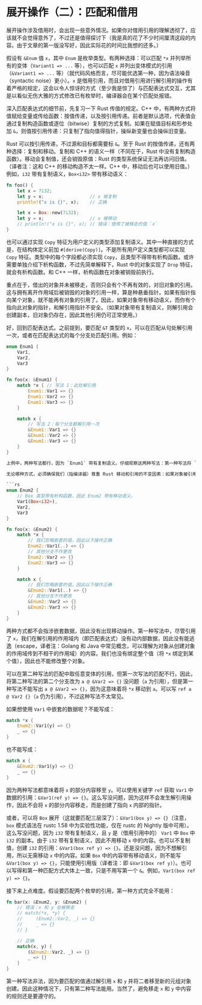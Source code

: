# 展开操作（二）：匹配和借用

展开操作涉及借用时，会出现一些意外情况。如果你对借用引用的理解透彻了，应该就不会觉得意外了，不过还是值得探讨下（我是真的花了不少时间厘清这段的内容。由于文章的第一版没写好，因此实际花的时间比我想的还多。）

假设有 `&Enum` 值 `x`，其中 `Enum` 是枚举类型。有两种选择：可以匹配 `*x` 并列举所有的变体（`Variant1 => ...` 等），也可以匹配 `x` 并列出变体模式的引用（`&Variant1 => ...` 等）（就代码风格而言，尽可能优选第一种，因为语法噪音（syntactic noise）更小）。`x` 是借用引用，而且对借用引用进行解引用的操作有着严格的规定，这会以令人惊讶的方式（至少我是惊了）与匹配表达式交互，尤其是以看似无伤大雅的方式修改已有枚举时，编译器会在某个匹配处报错。

深入匹配表达式的细节前，先复习一下 Rust 传值的规定。C++ 中，有两种方式将值赋给变量或传给函数：按值传递，以及按引用传递。前者是默认选项，代表值会通过复制构造函数或逐位（bitwise）复制的方式复制。如果在赋值目标和形参处加 `&`，则值按引用传递：只复制了指向值得指针，操纵新变量也会操纵旧变量。

Rust 可以按引用传递，不过源和目标都需要标 `&`。至于 Rust 的按值传递，还有两种选择：复制和移动。复制和 C++ 的语义一样（不同在于，Rust 中没有复制构造函数）。移动会复制值，还会销毁原值：Rust 的类型系统保证无法再访问旧值。（译者注：这和 C++ 的移动构造不太一样。C++ 中，移动后也可以使用旧值。）例如，`i32` 带有复制语义，`Box<i32>` 带有移动语义：

```rs
fn foo() {
    let x = 7i32;
    let y = x;                 // x 被复制
    println!("x is {}", x);    // 正确

    let x = Box::new(7i32);
    let y = x;                 // x 被移动
    // println!("x is {}", x); // 错误：使用了被移走的值 `x`
}
```

也可以通过实现 `Copy` 特征为用户定义的类型添加复制语义。其中一种直接的方式是，在结构体定义前加 `#[derive(Copy)]`。不是所有用户定义类型都可以实现 `Copy` 特征。类型中的每个字段都必须实现 `Copy`，且类型不得带有析构函数。或许需要单独介绍下析构函数，不过先简单解释下，Rust 中的对象实现了 `Drop` 特征，就会有析构函数。和 C++ 一样，析构函数在对象被销毁前执行。

重点在于，借出的对象并未被移走，否则只会有个不再有效的，对旧对象的引用。这与拥有离开作用域后被销毁的对象的引用一样，算是种悬垂指针。如果有指针指向某个对象，就不能再有对象的引用了。因此，如果对象带有移动语义，而你有个指向此对象的指针，和解引用指针不安全。（如果对象带有复制语义，则解引用会创建副本，旧对象仍存在，因此其他引用仍可正常使用。）

好，回到匹配表达式。之前提到，要匹配 `&T` 类型的 `x`，可以在匹配从句处解引用一次，或者在匹配表达式的每个分支处匹配引用。例如：

```rs
enum Enum1 {
    Var1,
    Var2,
    Var3
}

fn foo(x: &Enum1) {
    match *x { // 写法 1：此处解引用
        Enum1::Var1 => {}
        Enum1::Var2 => {}
        Enum1::Var3 => {}
    }

    match x {
        // 写法 2：每个分支都解引用一次
        &Enum1::Var1 => {}
        &Enum1::Var2 => {}
        &Enum1::Var3 => {}
    }
}

上例中，两种写法都行，因为 `Enum1` 带有复制语义。仔细观察这两种写法：第一种写法将 `x` 解引用为类型为 `Enum1` 的新值（复制了 `x` 中的值），然后与 `Enum1` 的三种变体匹配。第二种写法没有解引用操作，我们将 `&Enum1` 类型的值与每种变体的引用匹配。要匹配指涉的类型（即 `Enum1`），这种匹配会深入两层操作，既要匹配类型（总是引用），又要观察类型内部的内容。

无论哪种方式，必须确保我们（指编译器）尊重 Rust 移动和引用的不变因素：如果对象被引用，则不能移走对象的一部分。如果要匹配的对象带有复制语义，则操作是平凡（trivial）的。如果对象带有移动语义，则须确保每个分支都不会出现移动操作。这一点要么通过忽略会移动的对象实现，要么通过引用对象实现（因此按引用传递，而非按值传递）。

```rs
enum Enum2 {
    // Box 类型带有析构函数，因此 Enum2 带有移动语义。
    Var1(Box<i32>),
    Var2,
    Var3
}

fn foo(x: &Enum2) {
    match *x {
        // 我们忽略嵌套的值，因此以下操作正确
        Enum2::Var1(..) => {}
        // 其他分支不作更改
        Enum2::Var2 => {}
        Enum2::Var3 => {}
    }

    match x {
        // 我们忽略嵌套的值，因此以下操作正确
        &Enum2::Var1(..) => {}
        // 其他分支不作更改
        &Enum2::Var2 => {}
        &Enum2::Var3 => {}
    }
}
```

两种方式都不会指涉嵌套数据，因此没有出现移动操作。第一种写法中，尽管引用了 `x`，我们在解引用的作用域内（即匹配表达式）没有动内部数据，因此没有能逃逸（escape，译者注：Golang 和 Java 中常见概念，可以理解为对象从创建对象的作用域传到不相干的作用域）的内容。我们也没有绑定整个值（将 `*x` 绑定到某个值），因此也不能修改整个对象。

可以在第二种写法的匹配中取任意变体的引用，但第一次写法的匹配不行。因此，将第二种写法的第二个分支改为 `a @ &Var2 => {}` 没问题（`a` 为引用），但是第一种写法不能写出 `a @ &Var2 => {}`，因为这意味着将 `*x` 移动到 `a`。可以写 `ref a @ Var2 {}`（`a` 仍为引用），不过这种写法不太常见。

如果想使用 `Var1` 中嵌套的数据呢？不能写成：

```rs
match *x {
    Enum2::Var1(y) => {}
    _ => {}
}
```

也不能写成：

```rs
match x {
    &Enum2::Var1(y) => {}
    _ => {}
}
```

因为两种写法都意味着将 `x` 的部分内容移至 `y`。可以使用关键字 `ref` 获取 `Var1` 中数据的引用：`&Var1(ref y) => {}`。这么写没问题，因为这样不会发生解引用操作，因此不会将 `x` 的部分内容移走，而是创建了指向 `x` 内部的指针。

或者，可以将 `Box` 展开（这就要匹配三层深了）：`&Var1(box y) => {}`（注意， `box` 模式语法在 rustc 1.58 中为实验性功能，仅在 rustc 的 Nightly 版中可用）。这么写没问题，因为 `i32` 带有复制语义，且 `y` 是（借用引用中的） `Var1` 中 `Box` 中 `i32` 的副本。由于 `i32` 带有复制语义，因此不用移动 `x` 中的内容。也可以不复制值，创建 `i32` 的引用：`&Var1(box ref y) => {}`。还是没问题，因为不想解引用，所以无需移动 `x` 中的内容。如果 `Box` 中的内容带有移动语义，则不能写 `&Var1(box y) => {}`，只能使用引用版（译者注：即 `&Var1(box ref y)`）。也可以写得和第一种匹配方式大体上一致，只是不用写第一个 `&`。例如，`Var1(box ref y) => {}`。

接下来上点难度。假设要匹配两个枚举的引用，第一种方式完全不能用：

```rs
fn bar(x: &Enum2, y: &Enum2) {
    // 错误：x 和 y 会被移走
    // match(*x, *y) {
    //     (Enum2::Var2, _) => {}
    //     _ => {}
    // }

    // 正确
    match(x, y) {
        (&Enum2::Var2, _) => {}
        _ => {}
    }
}
```

第一种写法非法，因为要匹配的值通过解引用 `x` 和 `y` 并将二者移至新的元组对象创建。因此这种情况下，只有第二种写法能用。当然了，避免移走 `x` 和 `y` 中内容的规则还是要遵守的。

